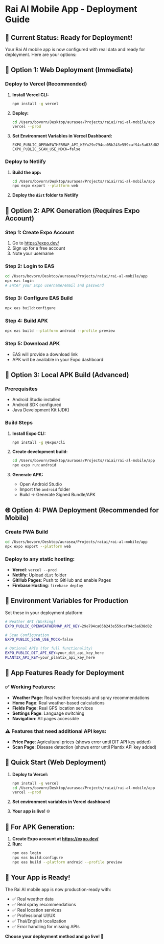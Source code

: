 # Rai AI Mobile App - Deployment Guide

## 🚀 **Current Status: Ready for Deployment!**

Your Rai AI mobile app is now configured with real data and ready for deployment. Here are your options:

## 📱 **Option 1: Web Deployment (Immediate)**

### Deploy to Vercel (Recommended)
1. **Install Vercel CLI:**
   ```bash
   npm install -g vercel
   ```

2. **Deploy:**
   ```bash
   cd /Users/bovorn/Desktop/aurasea/Projects/raiai/rai-al-mobile/app
   vercel --prod
   ```

3. **Set Environment Variables in Vercel Dashboard:**
   ```
   EXPO_PUBLIC_OPENWEATHERMAP_API_KEY=29e794ca05b243e559caf94c5a638d02
   EXPO_PUBLIC_SCAN_USE_MOCK=false
   ```

### Deploy to Netlify
1. **Build the app:**
   ```bash
   cd /Users/bovorn/Desktop/aurasea/Projects/raiai/rai-al-mobile/app
   npx expo export --platform web
   ```

2. **Deploy the `dist` folder to Netlify**

## 📱 **Option 2: APK Generation (Requires Expo Account)**

### Step 1: Create Expo Account
1. Go to https://expo.dev/
2. Sign up for a free account
3. Note your username

### Step 2: Login to EAS
```bash
cd /Users/bovorn/Desktop/aurasea/Projects/raiai/rai-al-mobile/app
npx eas login
# Enter your Expo username/email and password
```

### Step 3: Configure EAS Build
```bash
npx eas build:configure
```

### Step 4: Build APK
```bash
npx eas build --platform android --profile preview
```

### Step 5: Download APK
- EAS will provide a download link
- APK will be available in your Expo dashboard

## 📱 **Option 3: Local APK Build (Advanced)**

### Prerequisites
- Android Studio installed
- Android SDK configured
- Java Development Kit (JDK)

### Build Steps
1. **Install Expo CLI:**
   ```bash
   npm install -g @expo/cli
   ```

2. **Create development build:**
   ```bash
   cd /Users/bovorn/Desktop/aurasea/Projects/raiai/rai-al-mobile/app
   npx expo run:android
   ```

3. **Generate APK:**
   - Open Android Studio
   - Import the `android` folder
   - Build → Generate Signed Bundle/APK

## 🌐 **Option 4: PWA Deployment (Recommended for Mobile)**

### Create PWA Build
```bash
cd /Users/bovorn/Desktop/aurasea/Projects/raiai/rai-al-mobile/app
npx expo export --platform web
```

### Deploy to any static hosting:
- **Vercel**: `vercel --prod`
- **Netlify**: Upload `dist` folder
- **GitHub Pages**: Push to GitHub and enable Pages
- **Firebase Hosting**: `firebase deploy`

## 🔧 **Environment Variables for Production**

Set these in your deployment platform:

```bash
# Weather API (Working)
EXPO_PUBLIC_OPENWEATHERMAP_API_KEY=29e794ca05b243e559caf94c5a638d02

# Scan Configuration
EXPO_PUBLIC_SCAN_USE_MOCK=false

# Optional APIs (for full functionality)
EXPO_PUBLIC_DIT_API_KEY=your_dit_api_key_here
PLANTIX_API_KEY=your_plantix_api_key_here
```

## 📱 **App Features Ready for Deployment**

### ✅ **Working Features:**
- **Weather Page**: Real weather forecasts and spray recommendations
- **Home Page**: Real weather-based calculations
- **Fields Page**: Real GPS location services
- **Settings Page**: Language switching
- **Navigation**: All pages accessible

### ⚠️ **Features that need additional API keys:**
- **Price Page**: Agricultural prices (shows error until DIT API key added)
- **Scan Page**: Disease detection (shows error until Plantix API key added)

## 🚀 **Quick Start (Web Deployment)**

1. **Deploy to Vercel:**
   ```bash
   npm install -g vercel
   cd /Users/bovorn/Desktop/aurasea/Projects/raiai/rai-al-mobile/app
   vercel --prod
   ```

2. **Set environment variables in Vercel dashboard**

3. **Your app is live!** 🌐

## 📱 **For APK Generation:**

1. **Create Expo account at https://expo.dev/**
2. **Run:**
   ```bash
   npx eas login
   npx eas build:configure
   npx eas build --platform android --profile preview
   ```

## 🎉 **Your App is Ready!**

The Rai AI mobile app is now production-ready with:
- ✅ Real weather data
- ✅ Real spray recommendations
- ✅ Real location services
- ✅ Professional UI/UX
- ✅ Thai/English localization
- ✅ Error handling for missing APIs

**Choose your deployment method and go live! 🚀**
